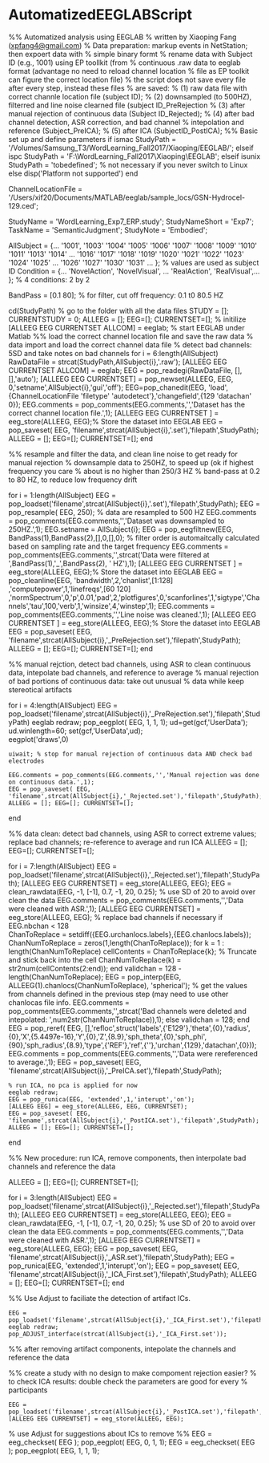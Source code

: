 # AutomatizedEEGLABScript

%% Automatized analysis using EEGLAB
% written by Xiaoping Fang (xpfang4@gmail.com)
% Data preparation: markup events in NetStation; then expoert data with
% simple binary formt
% rename data with Subject ID (e.g., 1001) using EP toollkit (from
% continuous .raw data to eeglab format (advantage no need to reload channel location
% file as EP toolkit can figure the correct location file)
% the script does not save every file after every step, instead these files
% are saved: 
% (1) raw data file with correct channle location file (subject ID); 
% (2) downsampled (to 500HZ), filterred and line noise clearned file (subject ID_PreRejection
% (3) after manual rejection of continuous data (Subject ID_Rejected);
% (4) after bad channel detection, ASR correction, and bad channel
% intepolation and reference (Subject_PreICA);
% (5) after ICA (SubjectID_PostICA);
%% Basic set up and define parameters
if ismac
   StudyPath = '/Volumes/Samsung_T3/WordLearning_Fall2017/Xiaoping/EEGLAB/';
elseif ispc
   StudyPath = 'F:\WordLearning_Fall2017\Xiaoping\EEGLAB\';
elseif isunix
    StudyPath = 'tobedefined'; % not necessary if you never switch to Linux
else
    disp('Platform not supported')
end

ChannelLocationFile = '/Users/xif20/Documents/MATLAB/eeglab/sample_locs/GSN-Hydrocel-129.ced';

StudyName = 'WordLearning_Exp7_ERP.study';
StudyNameShort = 'Exp7';
TaskName = 'SemanticJudgment';
StudyNote = 'Embodied';

AllSubject = {...
    '1001', '1003' '1004' '1005' '1006' '1007' '1008' '1009' '1010' '1011' '1013' '1014'  ...
    '1016' '1017' '1018' '1019' '1020' '1021' '1022' '1023' '1024' '1025' ...
    '1026' '1027' '1030' '1031' ...
    }; % values are used as subject ID 
Condition = {...
    'NovelAction', 'NovelVisual', ...
    'RealAction', 'RealVisual',...
    }; % 4 conditions: 2 by 2

BandPass = [0.1 80]; % for filter, cut off frequency: 0.1 t0 80.5 HZ

cd(StudyPath) % go to the folder with all the data files
STUDY = []; CURRENTSTUDY = 0; ALLEEG = []; EEG=[]; CURRENTSET=[]; % initilize
 [ALLEEG EEG CURRENTSET ALLCOM] = eeglab; % start EEGLAB under Matlab 
%% load the correct channel location file and save the raw data
% data import and load the correct channel data file
% detect bad channels: 5SD and take notes on bad channels
for i = 6:length(AllSubject)
    RawDataFile = strcat(StudyPath,AllSubject{i},'.raw');
    [ALLEEG EEG CURRENTSET ALLCOM] = eeglab;
    EEG = pop_readegi(RawDataFile, [],[],'auto');
    [ALLEEG EEG CURRENTSET] = pop_newset(ALLEEG, EEG, 0,'setname',AllSubject{i},'gui','off'); 
    EEG=pop_chanedit(EEG, 'load',{ChannelLocationFile 'filetype' 'autodetect'},'changefield',{129 'datachan' 0});
    EEG.comments = pop_comments(EEG.comments,'','Dataset has the correct channel location file.',1);
    [ALLEEG EEG CURRENTSET ] = eeg_store(ALLEEG, EEG);% Store the dataset into EEGLAB
    EEG = pop_saveset( EEG, 'filename',strcat(AllSubject{i},'.set'),'filepath',StudyPath);
    ALLEEG = []; EEG=[]; CURRENTSET=[];
end

%% resample and filter the data, and clean line noise to get ready for manual rejection
% downsample data to 250HZ, to speed up (ok if highest frequency you care
% about is no higher than 250/3 HZ
% band-pass at 0.2 to 80 HZ, to reduce low frequency drift 

for i = 1:length(AllSubject)
    EEG = pop_loadset('filename',strcat(AllSubject{i},'.set'),'filepath',StudyPath);
    EEG = pop_resample( EEG, 250); % data are resampled to 500 HZ
    EEG.comments = pop_comments(EEG.comments,'','Dataset was downsampled to 250HZ.',1); 
    EEG.setname = AllSubject{i};
    EEG = pop_eegfiltnew(EEG, BandPass(1),BandPass(2),[],0,[],0); % filter order is automaitcally calculated based on sampling rate and the target frequency 
    EEG.comments = pop_comments(EEG.comments,'',strcat('Data were filtered at ',BandPass(1),'_',BandPass(2), ' HZ'),1);
    [ALLEEG EEG CURRENTSET ] = eeg_store(ALLEEG, EEG);% Store the dataset into EEGLAB
    EEG = pop_cleanline(EEG, 'bandwidth',2,'chanlist',[1:128] ,'computepower',1,'linefreqs',[60 120] ,'normSpectrum',0,'p',0.01,'pad',2,'plotfigures',0,'scanforlines',1,'sigtype','Channels','tau',100,'verb',1,'winsize',4,'winstep',1);
    EEG.comments = pop_comments(EEG.comments,'','Line noise was cleaned.',1);
    [ALLEEG EEG CURRENTSET ] = eeg_store(ALLEEG, EEG);% Store the dataset into EEGLAB
    EEG = pop_saveset( EEG, 'filename',strcat(AllSubject{i},'_PreRejection.set'),'filepath',StudyPath);
    ALLEEG = []; EEG=[]; CURRENTSET=[];
end

%% manual rejction, detect bad channels, using ASR to clean continuous data, intepolate bad channels, and reference to average
% manual rejection of bad portions of continuous data: take out unusual
% data while keep stereotical artifacts

for i = 4:length(AllSubject)
    EEG = pop_loadset('filename',strcat(AllSubject{i},'_PreRejection.set'),'filepath',StudyPath)
    eeglab redraw;
    pop_eegplot( EEG, 1, 1, 1);
    ud=get(gcf,'UserData');
    ud.winlength=60;
    set(gcf,'UserData',ud);     
    eegplot('draws',0)          

    uiwait; % stop for manual rejection of continuous data AND check bad electrodes
    
    EEG.comments = pop_comments(EEG.comments,'','Manual rejection was done on continuous data.',1);
    EEG = pop_saveset( EEG, 'filename',strcat(AllSubject{i},'_Rejected.set'),'filepath',StudyPath);
    ALLEEG = []; EEG=[]; CURRENTSET=[];
end

%% data clean: detect bad channels, using ASR to correct extreme values; replace bad channels; re-reference to average and run ICA
ALLEEG = []; EEG=[]; CURRENTSET=[];

for i = 7:length(AllSubject)
    EEG = pop_loadset('filename',strcat(AllSubject{i},'_Rejected.set'),'filepath',StudyPath);
    [ALLEEG EEG CURRENTSET] = eeg_store(ALLEEG, EEG);
    EEG = clean_rawdata(EEG, -1, [-1], 0.7, -1, 20, 0.25); % use SD of 20 to avoid over clean the data
    EEG.comments = pop_comments(EEG.comments,'','Data were cleaned with ASR.',1);
    [ALLEEG EEG CURRENTSET] = eeg_store(ALLEEG, EEG);
    % replace bad channels if necessary
    if EEG.nbchan < 128     
    ChanToReplace = setdiff({EEG.urchanlocs.labels},{EEG.chanlocs.labels});
    ChanNumToReplace = zeros(1,length(ChanToReplace));
    for k = 1 : length(ChanNumToReplace)
        cellContents = ChanToReplace{k};
        % Truncate and stick back into the cell
        ChanNumToReplace(k) = str2num(cellContents(2:end));
    end
    validchan = 128 - length(ChanNumToReplace);
    EEG = pop_interp(EEG, ALLEEG(1).chanlocs(ChanNumToReplace), 'spherical'); % get the values from channels defined in the previous step (may need to use other chanlocas file info.
    EEG.comments = pop_comments(EEG.comments,'',strcat('Bad channels were deleted and intepolated: ',num2str(ChanNumToReplace)),1);
    else
        validchan = 128;
    end
    EEG = pop_reref( EEG, [],'refloc',struct('labels',{'E129'},'theta',{0},'radius',{0},'X',{5.4497e-16},'Y',{0},'Z',{8.9},'sph_theta',{0},'sph_phi',{90},'sph_radius',{8.9},'type',{'REF'},'ref',{''},'urchan',{129},'datachan',{0}));
    EEG.comments = pop_comments(EEG.comments,'','Data were rereferenced to average.',1);
    EEG = pop_saveset( EEG, 'filename',strcat(AllSubject{i},'_PreICA.set'),'filepath',StudyPath);

    % run ICA, no pca is applied for now
    eeglab redraw;
    EEG = pop_runica(EEG, 'extended',1,'interupt','on');
    [ALLEEG EEG] = eeg_store(ALLEEG, EEG, CURRENTSET);
    EEG = pop_saveset( EEG, 'filename',strcat(AllSubject{i},'_PostICA.set'),'filepath',StudyPath);
    ALLEEG = []; EEG=[]; CURRENTSET=[];
end


%% New procedure: run ICA, remove components, then interpolate bad channels and reference the data

ALLEEG = []; EEG=[]; CURRENTSET=[];


for i = 3:length(AllSubject)
    EEG = pop_loadset('filename',strcat(AllSubject{i},'_Rejected.set'),'filepath',StudyPath);
    [ALLEEG EEG CURRENTSET] = eeg_store(ALLEEG, EEG);
    EEG = clean_rawdata(EEG, -1, [-1], 0.7, -1, 20, 0.25); % use SD of 20 to avoid over clean the data
    EEG.comments = pop_comments(EEG.comments,'','Data were cleaned with ASR.',1);
    [ALLEEG EEG CURRENTSET] = eeg_store(ALLEEG, EEG);
    EEG = pop_saveset( EEG, 'filename',strcat(AllSubject{i},'_ASR.set'),'filepath',StudyPath);
    EEG = pop_runica(EEG, 'extended',1,'interupt','on');
    EEG = pop_saveset( EEG, 'filename',strcat(AllSubject{i},'_ICA_First.set'),'filepath',StudyPath);
    ALLEEG = []; EEG=[]; CURRENTSET=[];
end

%% Use Adjust to faciliate the detection of artifact ICs.

    EEG = pop_loadset('filename',strcat(AllSubject{i},'_ICA_First.set'),'filepath',StudyPath);
    eeglab redraw;
    pop_ADJUST_interface(strcat(AllSubject{i},'_ICA_First.set'));
     

%% after removing artifact components, intepolate the channels and reference the data



%% create a study with no design to make compoment rejection easier?
% to check ICA results: double check the parameters are good for every
% participants

    EEG = pop_loadset('filename',strcat(AllSubject{i},'_PostICA.set'),'filepath',StudyPath);
    [ALLEEG EEG CURRENTSET] = eeg_store(ALLEEG, EEG);

% use Adjust for suggestions about ICs to remove
%%
EEG = eeg_checkset( EEG );
pop_eegplot( EEG, 0, 1, 1);
EEG = eeg_checkset( EEG );
pop_eegplot( EEG, 1, 1, 1);
